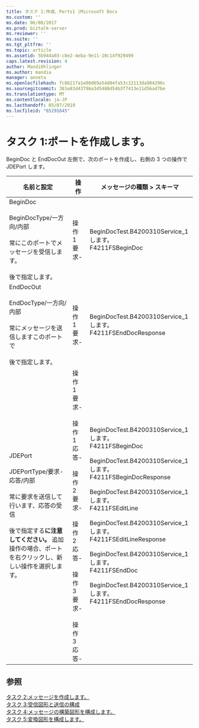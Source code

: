 ```yaml
---
title: タスク 1:作成、Ports1 |Microsoft Docs
ms.custom: ''
ms.date: 06/08/2017
ms.prod: biztalk-server
ms.reviewer: ''
ms.suite: ''
ms.tgt_pltfrm: ''
ms.topic: article
ms.assetid: 5b944a03-c8e2-4eba-9e11-10c14f929499
caps.latest.revision: 4
author: MandiOhlinger
ms.author: mandia
manager: anneta
ms.openlocfilehash: fc06217a1e00d69a54d04fa53c32113da904296c
ms.sourcegitcommit: 381e83d43796a345488d54b3f7413e11d56ad7be
ms.translationtype: MT
ms.contentlocale: ja-JP
ms.lasthandoff: 05/07/2019
ms.locfileid: "65291645"
---
```

# <a name="task-1-create-the-ports"></a>タスク 1:ポートを作成します。
BeginDoc と EndDocOut 左側で、次のポートを作成し、右側の 3 つの操作で JDEPort します。  
  
|名前と設定|操作|メッセージの種類 > スキーマ|  
|-----------------------|---------------|----------------------------|  
|BeginDoc<br /><br /> BeginDocType/一方向/内部<br /><br /> 常にこのポートでメッセージを受信します。<br /><br /> 後で指定します。|操作 1 要求-|BeginDocTest.B4200310Service_1 します。<br />F4211FSBeginDoc|  
|EndDocOut<br /><br /> EndDocType/一方向/内部<br /><br /> 常にメッセージを送信しますこのポートで<br /><br /> 後で指定します。|操作 1 要求-|BeginDocTest.B4200310Service_1 します。<br />F4211FSEndDocResponse|  
|JDEPort<br /><br /> JDEPortType/要求-応答/内部<br /><br /> 常に要求を送信して行います、応答の受信<br /><br /> 後で指定する**に注意してください。** 追加操作の場合、ポートを右クリックし、新しい操作を選択します。|操作 1 要求-<br /><br /> 操作 1 応答-<br /><br /> 操作 2 要求-<br /><br /> 操作 2 応答-<br /><br /> 操作 3 要求-<br /><br /> 操作 3 応答-|BeginDocTest.B4200310Service_1 します。<br />F4211FSBeginDoc<br /><br /> BeginDocTest.B4200310Service_1 します。<br />F4211FSBeginDocResponse<br /><br /> BeginDocTest.B4200310Service_1 します。<br />F4211FSEditLine<br /><br /> BeginDocTest.B4200310Service_1 します。<br />F4211FSEditLineResponse<br /><br /> BeginDocTest.B4200310Service_1 します。<br />F4211FSEndDoc<br /><br /> BeginDocTest.B4200310Service_1 します。<br />F4211FSEndDocResponse|  
  
## <a name="see-also"></a>参照  
 [タスク 2:メッセージを作成します。](../core/task-2-create-the-messages2.md)   
 [タスク 3:受信図形と送信の構成](../core/task-3-configure-the-send-and-receive-shapes2.md)   
 [タスク 4:メッセージの構築図形を構成します。](../core/task-4-configure-the-construct-message-shape1.md)   
 [タスク 5:変換図形を構成します。](../core/task-5-configure-the-transform-shape2.md)